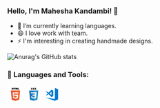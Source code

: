 ### Hello, I'm Mahesha Kandambi! 👋

- 🌱 I’m currently learning languages.
- 😄 I love work with team.
- ⚡ I'm interesting in creating handmade designs.



![Anurag's GitHub stats](https://github-readme-stats.vercel.app/api?username=MaheshaKandambi&show_icons=true&theme=radical)

### 🧰 Languages and Tools:
<p>

<img src="https://raw.githubusercontent.com/github/explore/80688e429a7d4ef2fca1e82350fe8e3517d3494d/topics/html/html.png" alt="VS Code" height="30" style="vertical-align:top; margin:4px">

<img src="https://raw.githubusercontent.com/github/explore/80688e429a7d4ef2fca1e82350fe8e3517d3494d/topics/css/css.png" alt="VS Code" height="30" style="vertical-align:top; margin:4px">



<img src="https://raw.githubusercontent.com/github/explore/80688e429a7d4ef2fca1e82350fe8e3517d3494d/topics/visual-studio-code/visual-studio-code.png" alt="VS Code" height="30" style="vertical-align:top; margin:4px">
</p>



